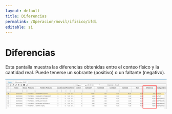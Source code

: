 ```yaml
---
layout: default
title: Diferencias
permalink: /Operacion/movil/ifisico/ifdi
editable: si
---
```


# Diferencias  

Esta pantalla muestra las diferencias obtenidas entre el conteo físico y la cantidad real. Puede tenerse un sobrante (positivo) o un faltante (negativo).

![](ifdi1.png)

